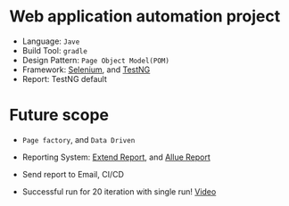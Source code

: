 # Web application automation project
* Language: `Jave`
* Build Tool: `gradle`
* Design Pattern: `Page Object Model(POM)`
* Framework: [Selenium](https://www.selenium.dev/), and [TestNG](http://testng.org/doc/documentation-main.html)
* Report: TestNG default

# Future scope 
* `Page factory`, and  `Data Driven`
* Reporting System: [Extend Report](http://extentreports.com/), and [Allue Report](http://allure.qatools.ru/)
* Send report to Email, CI/CD

* Successful run for 20 iteration with single run!
  [Video](https://youtu.be/aNDD7ZhPK24)

